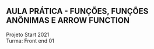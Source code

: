 ## AULA PRÁTICA - FUNÇÕES, FUNÇÕES ANÔNIMAS E ARROW FUNCTION

Projeto Start 2021<br>
Turma: Front end 01